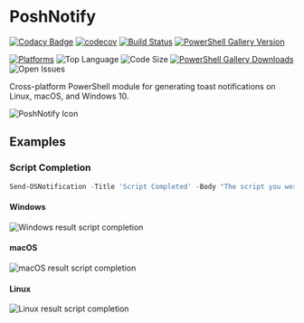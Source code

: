 # PoshNotify

[![Codacy Badge](https://api.codacy.com/project/badge/Grade/df16709e5785414fad6a2f21dce1242d)](https://www.codacy.com/app/Windos/PoshNotify?utm_source=github.com&amp;utm_medium=referral&amp;utm_content=Windos/PoshNotify&amp;utm_campaign=Badge_Grade)
[![codecov](https://codecov.io/gh/Windos/PoshNotify/branch/master/graph/badge.svg)](https://codecov.io/gh/Windos/PoshNotify)
[![Build Status](https://dev.azure.com/windosnz/PoshNotify/_apis/build/status/Windos.PoshNotify)](https://dev.azure.com/windosnz/PoshNotify/_build/latest?definitionId=1)
[![PowerShell Gallery Version](https://img.shields.io/powershellgallery/v/PoshNotify.svg)](https://www.powershellgallery.com/packages/PoshNotify)

[![Platforms](https://img.shields.io/powershellgallery/p/PoshNotify.svg)](https://www.powershellgallery.com/packages/PoshNotify)
![Top Language](https://img.shields.io/github/languages/top/Windos/PoshNotify.svg)
![Code Size](https://img.shields.io/github/languages/code-size/Windos/PoshNotify.svg)
[![PowerShell Gallery Downloads](https://img.shields.io/powershellgallery/dt/PoshNotify.svg)](https://www.powershellgallery.com/packages/PoshNotify)
![Open Issues](https://img.shields.io/github/issues-raw/Windos/PoshNotify.svg)

Cross-platform PowerShell module for generating toast notifications on Linux, macOS, and Windows 10.

![PoshNotify Icon](/media/PoshNotify.png)

## Examples

### Script Completion

```powershell
Send-OSNotification -Title 'Script Completed' -Body "The script you were running finished at $(Get-Date -Format t)"
```

#### Windows

![Windows result script completion](/media/Win-Report.png)

#### macOS

![macOS result script completion](/media/Mac-Report.png)

#### Linux

![Linux result script completion](/media/Linux-Report.png)

